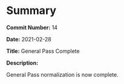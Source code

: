 # Summary

**Commit Number:** 14

**Date:** 2021-02-28

**Title:** General Pass Complete

**Description:**

General Pass normalization is now complete.